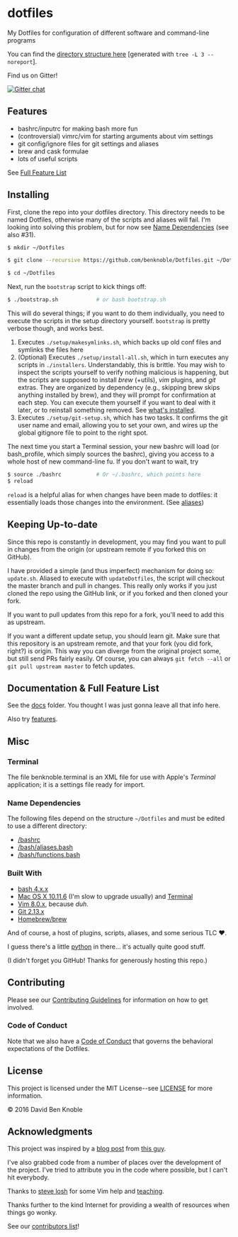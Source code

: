 # dotfiles

My Dotfiles for configuration of different software and command-line programs

You can find the [directory structure here](/docs/tree.md) [generated with `tree
-L 3 --noreport`].

Find us on Gitter!

[![Gitter chat](https://badges.gitter.im/benknoble-Dotfiles/Lobby.png)](https://gitter.im/benknoble-Dotfiles/Lobby)

## Features

- bashrc/inputrc for making bash more fun
- (controversial) vimrc/vim for starting arguments about vim settings
- git config/ignore files for git settings and aliases
- brew and cask formulae
- lots of useful scripts

See [Full Feature List](#documentation--full-feature-list)

## Installing

First, clone the repo into your dotfiles directory. This directory needs to be
named Dotfiles, otherwise many of the scripts and aliases will fail. I'm looking
into solving this problem, but for now see [Name
Dependencies](#name-dependencies) (see also #31).

```bash
$ mkdir ~/Dotfiles

$ git clone --recursive https://github.com/benknoble/Dotfiles.git ~/Dotfiles

$ cd ~/Dotfiles
```

Next, run the `bootstrap` script to kick things off:

```bash
$ ./bootstrap.sh            # or bash bootstrap.sh
```

This will do several things; if you want to do them individually, you need to
execute the scripts in the setup directory yourself. `bootstrap` is pretty
verbose though, and works best.

1. Executes `./setup/makesymlinks.sh`, which backs up old conf files and symlinks
   the files here
2. (Optional) Executes `./setup/install-all.sh`, which in turn executes any
   scripts in `./installers`. Understandably, this is brittle. You may wish to
   inspect the scripts yourself to verify nothing malicious is happening, but
   the scripts are supposed to install *brew* (+utils), *vim* plugins, and *git*
   extras. They are organized by dependency (e.g., skipping brew skips anything
   installed by brew), and they will prompt for confirmation at each step. You
   can execute them yourself if you want to deal with it later, or to reinstall
   something removed. See [what's installed](/docs/installed.md).
3. Executes `./setup/git-setup.sh`, which has two tasks. It confirms the git
   user name and email, allowing you to set your own, and wires up the global
   gitignore file to point to the right spot.

The next time you start a Terminal session, your new bashrc will load (or
bash_profile, which simply sources the bashrc), giving you access to a whole
host of new command-line fu. If you don't want to wait, try

```bash
$ source ./bashrc           # Or ~/.bashrc, which points here
$ reload
```

`reload` is a helpful alias for when changes have been made to dotfiles: it
essentially loads those changes into the environment. (See
[aliases](/docs/aliases.md))

## Keeping Up-to-date

Since this repo is constantly in development, you may find you want to pull in
changes from the origin (or upstream remote if you forked this on GitHub).

I have provided a simple (and thus imperfect) mechanism for doing so:
`update.sh`. Aliased to execute with `updateDotfiles`, the script will checkout
the master branch and pull in changes. This really only works if you just cloned
the repo using the GitHub link, or if you forked and then cloned your fork.

If you want to pull updates from this repo for a fork, you'll need to add this
as upstream.

If you want a different update setup, you should learn git. Make sure that this
repository is an upstream remote, and that your fork (you did fork, right?) is
origin. This way you can diverge from the original project some, but still send
PRs fairly easily. Of course, you can always `git fetch --all` or `git pull
upstream master` to fetch updates.

## Documentation & Full Feature List

See the [docs](/docs) folder. You thought I was just gonna leave all that info
here.

Also try [features](/docs/features.md).

## Misc

### Terminal

The file benknoble.terminal is an XML file for use with Apple's *Terminal*
application; it is a settings file ready for import.

### Name Dependencies

The following files depend on the structure `~/Dotfiles` and must be edited to
use a different directory:

- [/bashrc](/bashrc)
- [/bash/aliases.bash](/bash/aliases.bash)
- [/bash/functions.bash](/bash/functions.bash)

### Built With

* [bash 4.x.x](https://www.gnu.org/software/bash/)
* [Mac OS X 10.11.6](https://en.wikipedia.org/wiki/OS_X_El_Capitan) (I'm slow to
  upgrade usually) and
  [Terminal](https://en.wikipedia.org/wiki/Terminal_(macOS))
* [Vim 8.0.x](https://vim.sourceforge.io), because *duh*.
* [Git 2.13.x](https://git-scm.com)
* [Homebrew/brew](https://brew.sh)

And of course, a host of plugins, scripts, aliases, and some serious TLC :heart:.

I guess there's a little [python](https://www.python.org) in there... it's
actually quite good stuff.

(I didn't forget you GitHub! Thanks for generously hosting this repo.)

## Contributing

Please see our [Contributing Guidelines](/CONTRIBUTING.md) for information on
how to get involved.

### Code of Conduct

Note that we also have a [Code of Conduct](/CODE_OF_CONDUCT.md) that governs the
behavioral expectations of the Dotfiles.

## License

This project is licensed under the MIT License--see [LICENSE](/LICENSE) for more
information.

© 2016 David Ben Knoble

## Acknowledgments

This project was inspired by a [blog
post](http://blog.smalleycreative.com/tutorials/using-git-and-github-to-manage-your-dotfiles/)
from [this guy](https://github.com/michaeljsmalley).

I've also grabbed code from a number of places over the development of the
project. I've tried to attribute you in the code where possible, but I can't hit
everybody.

Thanks to [steve losh](http://stevelosh.com/blog/2010/09/coming-home-to-vim/)
for some Vim help and [teaching](http://learnvimscriptthehardway.stevelosh.com).

Thanks further to the kind Internet for providing a wealth of resources when
things go wonky.

See our [contributors list](/docs/humans.txt)!
